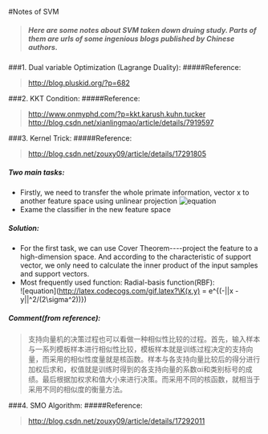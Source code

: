 #Notes of SVM

  > ##### Here are some notes about SVM taken down druing study. Parts of them are urls of some ingenious blogs published by Chinese authors.
  
###1. Dual variable Optimization (Lagrange Duality):
#####Reference:
  > http://blog.pluskid.org/?p=682

###2. KKT Condition:
#####Reference:
  > http://www.onmyphd.com/?p=kkt.karush.kuhn.tucker
  > http://blog.csdn.net/xianlingmao/article/details/7919597
  
###3. Kernel Trick:
#####Reference:
  > http://blog.csdn.net/zouxy09/article/details/17291805
  
##### Two main tasks:
- Firstly, we need to transfer the whole primate information, vector x to another feature space using unlinear projection  ![equation](http://latex.codecogs.com/gif.latex?\\Phi(x))
- Exame the classifier in the new feature space

##### Solution:
- For the first task, we can use Cover Theorem----project the feature to a high-dimension space. And according to the characteristic of support vector, we only need to calculate the inner product of the input samples and support vectors.
- Most frequently used function: Radial-basis function(RBF):  
![equation](http://latex.codecogs.com/gif.latex?\K(x,y) = e^{(-||x - y||^2/(2\\sigma^2))})

##### Comment(from reference):
  >支持向量机的决策过程也可以看做一种相似性比较的过程。首先，输入样本与一系列模板样本进行相似性比较，模板样本就是训练过程决定的支持向量，而采用的相似性度量就是核函数。样本与各支持向量比较后的得分进行加权后求和，权值就是训练时得到的各支持向量的系数αi和类别标号的成绩。最后根据加权求和值大小来进行决策。而采用不同的核函数，就相当于采用不同的相似度的衡量方法。

###4. SMO Algorithm:
#####Reference:
  > http://blog.csdn.net/zouxy09/article/details/17292011
